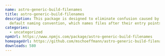 ```yaml
---
name: astro-generic-build-filenames
title: astro-generic-build-filenames
description: This package is designed to eliminate confusion caused by the
  default naming convention, which names files after their entry points.
categories:
  - uncategorized
npmUrl: https://www.npmjs.com/package/astro-generic-build-filenames
homepageUrl: https://github.com/mschoeffmann/astro-generic-build-filenames
downloads: 580
---
```

